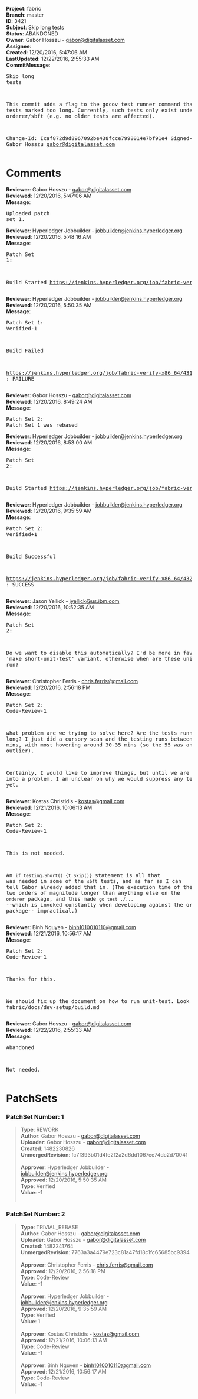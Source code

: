 <strong>Project</strong>: fabric<br><strong>Branch</strong>: master<br><strong>ID</strong>: 3421<br><strong>Subject</strong>: Skip long tests<br><strong>Status</strong>: ABANDONED<br><strong>Owner</strong>: Gabor Hosszu - gabor@digitalasset.com<br><strong>Assignee</strong>:<br><strong>Created</strong>: 12/20/2016, 5:47:06 AM<br><strong>LastUpdated</strong>: 12/22/2016, 2:55:33 AM<br><strong>CommitMessage</strong>:<br><pre>Skip long tests

This commit adds a flag to the gocov test runner command
that skips tests marked too long. Currently, such tests
only exist under orderer/sbft (e.g. no older tests are
affected).

Change-Id: Icaf872d9d8967092be438fcce7998014e7bf91e4
Signed-off-by: Gabor Hosszu <gabor@digitalasset.com>
</pre><h1>Comments</h1><strong>Reviewer</strong>: Gabor Hosszu - gabor@digitalasset.com<br><strong>Reviewed</strong>: 12/20/2016, 5:47:06 AM<br><strong>Message</strong>: <pre>Uploaded patch set 1.</pre><strong>Reviewer</strong>: Hyperledger Jobbuilder - jobbuilder@jenkins.hyperledger.org<br><strong>Reviewed</strong>: 12/20/2016, 5:48:16 AM<br><strong>Message</strong>: <pre>Patch Set 1:

Build Started https://jenkins.hyperledger.org/job/fabric-verify-x86_64/4317/</pre><strong>Reviewer</strong>: Hyperledger Jobbuilder - jobbuilder@jenkins.hyperledger.org<br><strong>Reviewed</strong>: 12/20/2016, 5:50:35 AM<br><strong>Message</strong>: <pre>Patch Set 1: Verified-1

Build Failed 

https://jenkins.hyperledger.org/job/fabric-verify-x86_64/4317/ : FAILURE</pre><strong>Reviewer</strong>: Gabor Hosszu - gabor@digitalasset.com<br><strong>Reviewed</strong>: 12/20/2016, 8:49:24 AM<br><strong>Message</strong>: <pre>Patch Set 2: Patch Set 1 was rebased</pre><strong>Reviewer</strong>: Hyperledger Jobbuilder - jobbuilder@jenkins.hyperledger.org<br><strong>Reviewed</strong>: 12/20/2016, 8:53:00 AM<br><strong>Message</strong>: <pre>Patch Set 2:

Build Started https://jenkins.hyperledger.org/job/fabric-verify-x86_64/4321/</pre><strong>Reviewer</strong>: Hyperledger Jobbuilder - jobbuilder@jenkins.hyperledger.org<br><strong>Reviewed</strong>: 12/20/2016, 9:35:59 AM<br><strong>Message</strong>: <pre>Patch Set 2: Verified+1

Build Successful 

https://jenkins.hyperledger.org/job/fabric-verify-x86_64/4321/ : SUCCESS</pre><strong>Reviewer</strong>: Jason Yellick - jyellick@us.ibm.com<br><strong>Reviewed</strong>: 12/20/2016, 10:52:35 AM<br><strong>Message</strong>: <pre>Patch Set 2:

Do we want to disable this automatically? I'd be more in favor of a 'make short-unit-test' variant, otherwise when are these unit tests run?</pre><strong>Reviewer</strong>: Christopher Ferris - chris.ferris@gmail.com<br><strong>Reviewed</strong>: 12/20/2016, 2:56:18 PM<br><strong>Message</strong>: <pre>Patch Set 2: Code-Review-1

what problem are we trying to solve here? Are the tests running too long? I just did a cursory scan and the testing runs between 26 and 55 mins, with most hovering around 30-35 mins (so the 55 was an outlier). 

Certainly, I would like to improve things, but until we are running into a problem, I am unclear on why we would suppress any testing just yet.</pre><strong>Reviewer</strong>: Kostas Christidis - kostas@gmail.com<br><strong>Reviewed</strong>: 12/21/2016, 10:06:13 AM<br><strong>Message</strong>: <pre>Patch Set 2: Code-Review-1

This is not needed.

An `if testing.Short() {t.Skip()}` statement is all that was needed in some of the `sbft` tests, and as far as I can tell Gabor already added that in. (The execution time of these tests is two orders of magnitude longer than anything else on the `orderer` package, and this made `go test ./...` --which is invoked constantly when developing against the orderer package-- impractical.)</pre><strong>Reviewer</strong>: Binh Nguyen - binh1010010110@gmail.com<br><strong>Reviewed</strong>: 12/21/2016, 10:56:17 AM<br><strong>Message</strong>: <pre>Patch Set 2: Code-Review-1

Thanks for this.  

We should fix up the document on how to run unit-test. Look in fabric/docs/dev-setup/build.md</pre><strong>Reviewer</strong>: Gabor Hosszu - gabor@digitalasset.com<br><strong>Reviewed</strong>: 12/22/2016, 2:55:33 AM<br><strong>Message</strong>: <pre>Abandoned

Not needed.</pre><h1>PatchSets</h1><h3>PatchSet Number: 1</h3><blockquote><strong>Type</strong>: REWORK<br><strong>Author</strong>: Gabor Hosszu - gabor@digitalasset.com<br><strong>Uploader</strong>: Gabor Hosszu - gabor@digitalasset.com<br><strong>Created</strong>: 1482230826<br><strong>UnmergedRevision</strong>: fc7f393b01d4fe2f2a2d6dd1067ee74dc2d70041<br><br><strong>Approver</strong>: Hyperledger Jobbuilder - jobbuilder@jenkins.hyperledger.org<br><strong>Approved</strong>: 12/20/2016, 5:50:35 AM<br><strong>Type</strong>: Verified<br><strong>Value</strong>: -1<br><br></blockquote><h3>PatchSet Number: 2</h3><blockquote><strong>Type</strong>: TRIVIAL_REBASE<br><strong>Author</strong>: Gabor Hosszu - gabor@digitalasset.com<br><strong>Uploader</strong>: Gabor Hosszu - gabor@digitalasset.com<br><strong>Created</strong>: 1482241764<br><strong>UnmergedRevision</strong>: 7763a3a4479e723c81a47fd18c1fc65685bc9394<br><br><strong>Approver</strong>: Christopher Ferris - chris.ferris@gmail.com<br><strong>Approved</strong>: 12/20/2016, 2:56:18 PM<br><strong>Type</strong>: Code-Review<br><strong>Value</strong>: -1<br><br><strong>Approver</strong>: Hyperledger Jobbuilder - jobbuilder@jenkins.hyperledger.org<br><strong>Approved</strong>: 12/20/2016, 9:35:59 AM<br><strong>Type</strong>: Verified<br><strong>Value</strong>: 1<br><br><strong>Approver</strong>: Kostas Christidis - kostas@gmail.com<br><strong>Approved</strong>: 12/21/2016, 10:06:13 AM<br><strong>Type</strong>: Code-Review<br><strong>Value</strong>: -1<br><br><strong>Approver</strong>: Binh Nguyen - binh1010010110@gmail.com<br><strong>Approved</strong>: 12/21/2016, 10:56:17 AM<br><strong>Type</strong>: Code-Review<br><strong>Value</strong>: -1<br><br></blockquote>